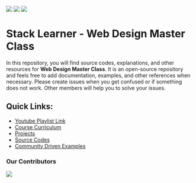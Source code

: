 ![](https://img.shields.io/github/issues/mrhm-dev/web-design-master-class) ![](https://img.shields.io/github/forks/mrhm-dev/web-design-master-class) ![](https://img.shields.io/github/stars/mrhm-dev/web-design-master-class)

# Stack Learner - Web Design Master Class

In this repository, you will find source codes, explanations, and other resources for **Web Design Master Class**. It is an open-source repository and feels free to add documentation, examples, and other references when necessary. Please create issues when you get confused or if something does not work. Other members will help you to solve your issues.

## Quick Links:

- [Youtube Playlist Link](https://www.youtube.com/playlist?list=PL_XxuZqN0xVBPhR5bjBIKyBjTo8pK99gN)
- [Course Curriculum](/Course%20Curriculum/README.MD)
- [Projects](/Projects/README.MD)
- [Source Codes](https://github.com/mrhm-dev/web-design-master-class/tree/master/src)
- [Community Driven Examples](https://github.com/mrhm-dev/web-design-master-class/tree/master/src)

### Our Contributors

<a href="https://github.com/mrhm-dev/
web-design-master-class/graphs/contributors">
<img src="https://contrib.rocks/image?repo=mrhm-dev/web-design-master-class" />
</a>
